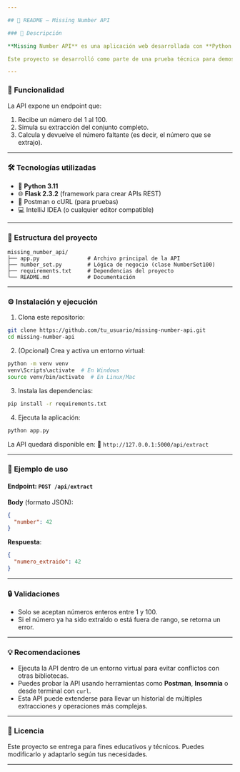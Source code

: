 ```yaml
---

## 📘 README – Missing Number API

### 🧩 Descripción

**Missing Number API** es una aplicación web desarrollada con **Python 3.11** y **Flask**, que permite simular la extracción de un número del conjunto de los primeros 100 números naturales y calcular cuál fue el número faltante.

Este proyecto se desarrolló como parte de una prueba técnica para demostrar habilidades en diseño de lógica, desarrollo de APIs y validación de datos.

---
```


### 🚀 Funcionalidad

La API expone un endpoint que:

1. Recibe un número del 1 al 100.
2. Simula su extracción del conjunto completo.
3. Calcula y devuelve el número faltante (es decir, el número que se extrajo).

---

### 🛠 Tecnologías utilizadas

* 🐍 **Python 3.11**
* 🌐 **Flask 2.3.2** (framework para crear APIs REST)
* 🧪 Postman o cURL (para pruebas)
* 💻 IntelliJ IDEA (o cualquier editor compatible)

---

### 📂 Estructura del proyecto

```
missing_number_api/
├── app.py               # Archivo principal de la API
├── number_set.py        # Lógica de negocio (clase NumberSet100)
├── requirements.txt     # Dependencias del proyecto
└── README.md            # Documentación
```

---

### ⚙️ Instalación y ejecución

1. Clona este repositorio:

```bash
git clone https://github.com/tu_usuario/missing-number-api.git
cd missing-number-api
```

2. (Opcional) Crea y activa un entorno virtual:

```bash
python -m venv venv
venv\Scripts\activate  # En Windows
source venv/bin/activate  # En Linux/Mac
```

3. Instala las dependencias:

```bash
pip install -r requirements.txt
```

4. Ejecuta la aplicación:

```bash
python app.py
```

La API quedará disponible en:
📍 `http://127.0.0.1:5000/api/extract`

---

### 🧪 Ejemplo de uso

#### Endpoint: `POST /api/extract`

**Body** (formato JSON):

```json
{
  "number": 42
}
```

**Respuesta**:

```json
{
  "numero_extraido": 42
}
```

---

### 🔒 Validaciones

* Solo se aceptan números enteros entre 1 y 100.
* Si el número ya ha sido extraído o está fuera de rango, se retorna un error.

---

### 💡 Recomendaciones

* Ejecuta la API dentro de un entorno virtual para evitar conflictos con otras bibliotecas.
* Puedes probar la API usando herramientas como **Postman**, **Insomnia** o desde terminal con `curl`.
* Esta API puede extenderse para llevar un historial de múltiples extracciones y operaciones más complejas.

---

### 📜 Licencia

Este proyecto se entrega para fines educativos y técnicos. Puedes modificarlo y adaptarlo según tus necesidades.

---
